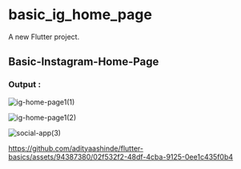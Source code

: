 # basic_ig_home_page

A new Flutter project.

## Basic-Instagram-Home-Page

### Output : 
![ig-home-page1(1)](https://github.com/adityaashinde/flutter-basics/assets/94387380/9513bd16-7734-4e5b-ab99-d7092cd21ecd)

![ig-home-page1(2)](https://github.com/adityaashinde/flutter-basics/assets/94387380/6bc57f9a-64a4-4a86-a9db-ceeedb5f5c8b)


![social-app(3)](https://github.com/adityaashinde/flutter-basics/assets/94387380/8bb437b4-6f86-4e9f-96da-d5da310fefab)


https://github.com/adityaashinde/flutter-basics/assets/94387380/02f532f2-48df-4cba-9125-0ee1c435f0b4

